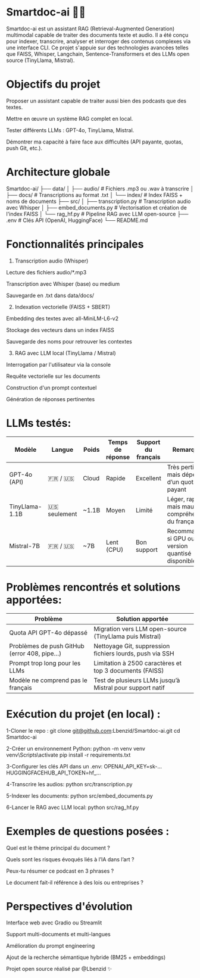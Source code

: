 # Smartdoc-ai 🤖📄

Smartdoc-ai est un assistant RAG (Retrieval-Augmented Generation) multimodal capable de traiter des documents texte et audio. Il a été conçu pour indexer, transcrire, analyser et interroger des contenus complexes via une interface CLI. Ce projet s'appuie sur des technologies avancées telles que FAISS, Whisper, Langchain, Sentence-Transformers et des LLMs open source (TinyLlama, Mistral).

# Objectifs du projet

Proposer un assistant capable de traiter aussi bien des podcasts que des textes.

Mettre en œuvre un système RAG complet en local.

Tester différents LLMs : GPT-4o, TinyLlama, Mistral.

Démontrer ma capacité à faire face aux difficultés (API payante, quotas, push Git, etc.).

# Architecture globale
Smartdoc-ai/
├── data/
│   ├── audio/             # Fichiers .mp3 ou .wav à transcrire
│   ├── docs/              # Transcriptions au format .txt
│   └── index/            # Index FAISS + noms de documents
├── src/
│   ├── transcription.py   # Transcription audio avec Whisper
│   ├── embed_documents.py # Vectorisation et création de l'index FAISS
│   └── rag_hf.py         # Pipeline RAG avec LLM open-source
├── .env                   # Clés API (OpenAI, HuggingFace)
└── README.md

# Fonctionnalités principales

1. Transcription audio (Whisper)

Lecture des fichiers audio/*.mp3

Transcription avec Whisper (base) ou medium

Sauvegarde en .txt dans data/docs/

2. Indexation vectorielle (FAISS + SBERT)

Embedding des textes avec all-MiniLM-L6-v2

Stockage des vecteurs dans un index FAISS

Sauvegarde des noms pour retrouver les contextes

3. RAG avec LLM local (TinyLlama / Mistral)

Interrogation par l'utilisateur via la console

Requête vectorielle sur les documents

Construction d'un prompt contextuel

Génération de réponses pertinentes

# LLMs testés:
               
| Modèle            | Langue       | Poids  | Temps de réponse | Support du français | Remarques                                             |
|-------------------|--------------|--------|------------------|----------------------|--------------------------------------------------------|
| GPT-4o (API)      | 🇫🇷 / 🇺🇸      | Cloud  |  Rapide           |  Excellent          | Très pertinent mais dépend d’un quota payant          |
| TinyLlama-1.1B    | 🇺🇸 seulement | ~1.1B  |  Moyen           |  Limité             | Léger, rapide, mais mauvaise compréhension du français |
| Mistral-7B        | 🇫🇷 / 🇺🇸      | ~7B    | Lent (CPU)       | Bon support          | Recommandé si GPU ou version quantisé disponible       |

# Problèmes rencontrés et solutions apportées: 

| Problème                                      | Solution apportée                                         |
|-----------------------------------------------|------------------------------------------------------------|
| Quota API GPT-4o dépassé                      | Migration vers LLM open-source (TinyLlama puis Mistral)   |
| Problèmes de push GitHub (error 408, pipe…)   | Nettoyage Git, suppression fichiers lourds, push via SSH  |
| Prompt trop long pour les LLMs                | Limitation à 2500 caractères et top 3 documents (FAISS)   |
| Modèle ne comprend pas le français            | Test de plusieurs LLMs jusqu’à Mistral pour support natif |

# Exécution du projet (en local) :

1-Cloner le repo : git clone git@github.com:Lbenzid/Smartdoc-ai.git
cd Smartdoc-ai


2-Créer un environnement Python:
python -m venv venv
venv\Scripts\activate
pip install -r requirements.txt


3-Configurer les clés API dans un .env:
OPENAI_API_KEY=sk-...
HUGGINGFACEHUB_API_TOKEN=hf_...

4-Transcrire les audios: python src/transcription.py

5-Indexer les documents: python src/embed_documents.py

6-Lancer le RAG avec LLM local: python src/rag_hf.py

# Exemples de questions posées : 
Quel est le thème principal du document ?

Quels sont les risques évoqués liés à l’IA dans l’art ?

Peux-tu résumer ce podcast en 3 phrases ?

Le document fait-il référence à des lois ou entreprises ?

# Perspectives d'évolution

Interface web avec Gradio ou Streamlit

Support multi-documents et multi-langues

Amélioration du prompt engineering

Ajout de la recherche sémantique hybride (BM25 + embeddings)


Projet open source réalisé par @Lbenzid ✨

